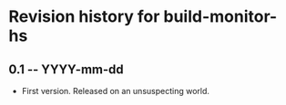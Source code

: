 # Revision history for build-monitor-hs

## 0.1 -- YYYY-mm-dd

* First version. Released on an unsuspecting world.
